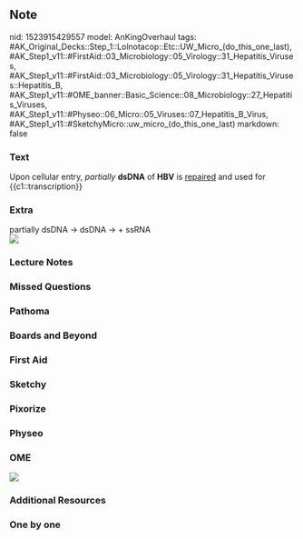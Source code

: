 ## Note
nid: 1523915429557
model: AnKingOverhaul
tags: #AK_Original_Decks::Step_1::Lolnotacop::Etc::UW_Micro_(do_this_one_last), #AK_Step1_v11::#FirstAid::03_Microbiology::05_Virology::31_Hepatitis_Viruses, #AK_Step1_v11::#FirstAid::03_Microbiology::05_Virology::31_Hepatitis_Viruses::Hepatitis_B, #AK_Step1_v11::#OME_banner::Basic_Science::08_Microbiology::27_Hepatitis_Viruses, #AK_Step1_v11::#Physeo::06_Micro::05_Viruses::07_Hepatitis_B_Virus, #AK_Step1_v11::#SketchyMicro::uw_micro_(do_this_one_last)
markdown: false

### Text
Upon cellular entry, <i>partially</i> <b>dsDNA</b> of <b>HBV</b> is
<u>repaired</u> and used for {{c1::transcription}}

### Extra
<div>
  partially dsDNA -> dsDNA -> + ssRNA
</div><img class="" src="Xnip2018-04-106_17-48-21.jpg" style="">

### Lecture Notes


### Missed Questions


### Pathoma


### Boards and Beyond


### First Aid


### Sketchy


### Pixorize


### Physeo


### OME
<div class="ome-widget">
  <a href=
  "https://onlinemeded.org/spa/microbiology/hepatitis-viruses/acquire?ref=anki">
  <img src="_OME_AnkiFlashcards_Lesson_3.png"></a>
</div>

### Additional Resources


### One by one

